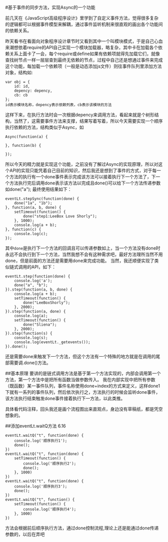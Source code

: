#基于事件的同步方法，实现Async的一个功能

前几天在《JavaScript高级程序设计》里学到了自定义事件方法，觉得很多复杂的逻辑都可以根据事件模型来解耦，通过事件监听机制来很直观的画出各个功能间的依赖关系。 

昨天看书在看面向对象程序设计章节时又看到其中一个叫模块模式，于是自己心血来潮想依着require的API自己实现一个模块加载器，略复杂，其中卡在加载各个依赖关系上面卡了一会，每个require或define如果有依赖项就得先加载它们，就像查找树节点一样一层层查到最终无依赖的节点，过程中自己还是想通过事件来完成这个功能，每加载一个依赖项（一般是动态添加js文件）则往事件队列里添加方法对象，结构如:
```
var obj = {
	id: id,
	depency: depency,
	cb: cb
};
id表示模块名称，depency表示依赖列表，cb表示该模块的方法
```
这样下来，在执行方法时会一次根据depency来调用方法，看起来就是个树形结构，当然了，这需要事件方法来支撑，结果写着写着，所以今天需要实现一个顺序执行依赖的方法，结构类似于Async，如
```
Async(function(a) {

}, function(b) {
	
});
```
所以今天的精力就是实现这个功能，之前没有了解过Async的实现原理，所以对这个API的实现只能凭着自己目前的知识，然后我还是想到了事件的方式，对于每一个方法的执行有一个done事件表示完成该方法可以接着执行下一个方法了，下一个方法执行完后调用done表示该方法以完成且done()可以给下一个方法传递参数如done("a");
最终使用结果如下：
```
eventLt.stepSync(function(done) {
	done("1a", "1b");
}, function(a, b, done) {
	setTimeout(function() {
		done("step1:LeeBox Love Shorly");
	}, 1000);
	console.log(a + b);
}, function(c) {
	console.log(c);
});
```
其中`done`是执行下一个方法的回调且可以传递参数如上，当一个方法没有done时永远不会执行到下一个方法，当然我想不会有这种需求吧，最好方法理所当然不用done，但是前面的方法还是需要用done来完成功能。
当然，我还顺便实现了类似链式调用的API，如下：
```
eventLt.step(function(done) {
	console.log('a');
	done("a", "b");
}).step(function(a, b, done) {
	console.log(a + b);
	setTimeout(function() {
		done("LeeBoxShorly");
	}, 2000);
}).step(function(a, done) {
	console.log(a);
	setTimeout(function() {
		done("Sliena");
	}, 2000);
}).step(function(s) {
	console.log(s);
	console.log(eventLt._getevents());
}).done();
```
还是需要done来触发下一个方法，但这个方法有一个特殊的地方就是在调用的尾部需要调.done()方法。


##基本原理
要讲的是链式调用方法是基于第一个方法实现的，内部会调用第一个方法，第一个方法中是把所有函数当做参数传入。
我在内部实现中把所有参数（既函数）某一事件队列，事件名称使用done+index的方式来定义，这样done1下就有一系列的事件队列，然后依次执行之，方法执行的时候会监听done事件，该方法执行结束触发done事件接着执行下一方法，以此类推。

具体看代码注释，回头我还是画个流程图出来直观点，身边没有草稿纸，都是凭空想象的。

##添加eventLt.waitQ方法 6.16
```
eventLt.waitQ("t", function(done) {
	console.log('顺序执行1');
	done();
})
eventLt.waitQ("t", function(done) {
	setTimeout(function() {
		console.log('顺序执行2');
		done();
	}, 1000)
})
eventLt.waitQ("t", function(done) {
	console.log('顺序执行3');
	done();
})
eventLt.waitQ("t", function() {
	setTimeout(function() {
		console.log('顺序执行4');
	}, 1000)
})
```
方法会根据前后顺序执行方法，通过done控制流程,理论上还是能通过done传递参数的，以后在弄吧
